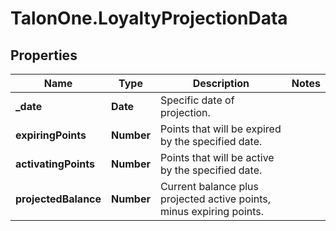 # TalonOne.LoyaltyProjectionData

## Properties

Name | Type | Description | Notes
------------ | ------------- | ------------- | -------------
**_date** | **Date** | Specific date of projection. | 
**expiringPoints** | **Number** | Points that will be expired by the specified date. | 
**activatingPoints** | **Number** | Points that will be active by the specified date. | 
**projectedBalance** | **Number** | Current balance plus projected active points, minus expiring points. | 


